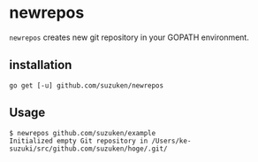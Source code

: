 # newrepos

`newrepos` creates new git repository in your GOPATH environment.

## installation

	go get [-u] github.com/suzuken/newrepos

## Usage

	$ newrepos github.com/suzuken/example
	Initialized empty Git repository in /Users/ke-suzuki/src/github.com/suzuken/hoge/.git/
